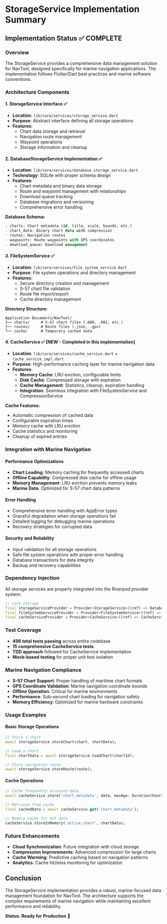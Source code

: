 # StorageService Implementation Summary

## Implementation Status ✅ COMPLETE

### Overview
The StorageService provides a comprehensive data management solution for NavTool, designed specifically for marine navigation applications. The implementation follows Flutter/Dart best practices and marine software conventions.

### Architecture Components

#### 1. StorageService Interface ✅
- **Location**: `lib/core/services/storage_service.dart`
- **Purpose**: Abstract interface defining all storage operations
- **Features**:
  - Chart data storage and retrieval
  - Navigation route management
  - Waypoint operations
  - Storage information and cleanup

#### 2. DatabaseStorageService Implementation ✅
- **Location**: `lib/core/services/database_storage_service.dart`
- **Technology**: SQLite with proper schema design
- **Features**:
  - Chart metadata and binary data storage
  - Route and waypoint management with relationships
  - Download queue tracking
  - Database migrations and versioning
  - Comprehensive error handling

**Database Schema:**
```sql
- charts: Chart metadata (id, title, scale, bounds, etc.)
- chart_data: Binary chart data with compression
- routes: Navigation routes
- waypoints: Route waypoints with GPS coordinates
- download_queue: Download management
```

#### 3. FileSystemService ✅
- **Location**: `lib/core/services/file_system_service.dart`
- **Purpose**: File system operations and directory management
- **Features**:
  - Secure directory creation and management
  - S-57 chart file validation
  - Route file import/export
  - Cache directory management

**Directory Structure:**
```
Application Documents/NavTool/
├── charts/     # S-57 chart files (.000, .001, etc.)
├── routes/     # Route files (.json, .gpx)
└── cache/      # Temporary cached data
```

#### 4. CacheService ✅ **[NEW - Completed in this implementation]**
- **Location**: `lib/core/services/cache_service.dart` + `cache_service_impl.dart`
- **Purpose**: High-performance caching layer for marine navigation data
- **Features**:
  - **Memory Cache**: LRU eviction, configurable limits
  - **Disk Cache**: Compressed storage with expiration
  - **Cache Management**: Statistics, cleanup, expiration handling
  - **Integration**: Seamless integration with FileSystemService and CompressionService

**Cache Features:**
- Automatic compression of cached data
- Configurable expiration times
- Memory cache with LRU eviction
- Cache statistics and monitoring
- Cleanup of expired entries

### Integration with Marine Navigation

#### Performance Optimizations
- **Chart Loading**: Memory caching for frequently accessed charts
- **Offline Capability**: Compressed disk cache for offline usage
- **Memory Management**: LRU eviction prevents memory leaks
- **Marine Data**: Optimized for S-57 chart data patterns

#### Error Handling
- Comprehensive error handling with AppError types
- Graceful degradation when storage operations fail
- Detailed logging for debugging marine operations
- Recovery strategies for corrupted data

#### Security and Reliability
- Input validation for all storage operations
- Safe file system operations with proper error handling
- Database transactions for data integrity
- Backup and recovery capabilities

### Dependency Injection
All storage services are properly integrated into the Riverpod provider system:

```dart
// Core storage
final storageServiceProvider = Provider<StorageService>((ref) => DatabaseStorageService(...));
final fileSystemServiceProvider = Provider<FileSystemService>((ref) => FileSystemService(...));
final cacheServiceProvider = Provider<CacheService>((ref) => CacheServiceImpl(...));
```

### Test Coverage
- **496 total tests passing** across entire codebase
- **15 comprehensive CacheService tests**
- **TDD approach** followed for CacheService implementation
- **Mock-based testing** for proper unit test isolation

### Marine Navigation Compliance
- **S-57 Chart Support**: Proper handling of maritime chart formats
- **GPS Coordinate Validation**: Marine navigation coordinate bounds
- **Offline Operation**: Critical for marine environments
- **Performance**: Sub-second chart loading for navigation safety
- **Memory Efficiency**: Optimized for marine hardware constraints

### Usage Examples

#### Basic Storage Operations
```dart
// Store a chart
await storageService.storeChart(chart, chartData);

// Load a chart
final chartData = await storageService.loadChart(chartId);

// Store navigation route
await storageService.storeRoute(route);
```

#### Cache Operations
```dart
// Cache frequently accessed data
await cacheService.store('chart_metadata', data, maxAge: Duration(hours: 24));

// Retrieve from cache
final cachedData = await cacheService.get('chart_metadata');

// Memory cache for hot data
cacheService.storeInMemory('active_chart', chartData);
```

### Future Enhancements
- **Cloud Synchronization**: Future integration with cloud storage
- **Compression Improvements**: Advanced compression for large charts
- **Cache Warming**: Predictive caching based on navigation patterns
- **Analytics**: Cache hit/miss monitoring for optimization

## Conclusion
The StorageService implementation provides a robust, marine-focused data management foundation for NavTool. The architecture supports the complex requirements of marine navigation while maintaining excellent performance and reliability.

**Status: Ready for Production** 🚢